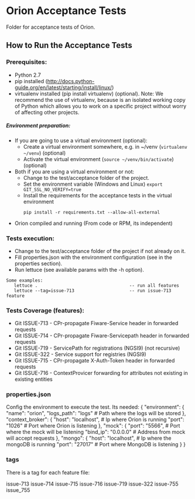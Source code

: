 # Orion Acceptance Tests

Folder for acceptance tests of Orion.

## How to Run the Acceptance Tests

### Prerequisites:

- Python 2.7
- pip installed (http://docs.python-guide.org/en/latest/starting/install/linux/)
- virtualenv installed (pip install virtualenv) (optional).
Note: We recommend the use of virtualenv, because is an isolated working copy of Python which allows you to work on a specific project without worry of affecting other projects.

##### Environment preparation:

- If you are going to use a virtual environment (optional):
  * Create a virtual environment somewhere, e.g. in ~/venv (`virtualenv ~/venv`) (optional)
  * Activate the virtual environment (`source ~/venv/bin/activate`) (optional)
- Both if you are using a virtual environment or not:
  * Change to the test/acceptance folder of the project.
  * Set the environment variable (Windows and Linux) `export GIT_SSL_NO_VERIFY=true`
  * Install the requirements for the acceptance tests in the virtual environment
     ```
     pip install -r requirements.txt --allow-all-external
     ```
- Orion compiled and running (From code or RPM, its independent)

### Tests execution:

- Change to the test/acceptance folder of the project if not already on it.
- Fill properties.json with the environment configuration (see in the properties section).
- Run lettuce (see available params with the -h option).

```
Some examples:
   lettuce .                                   -- run all features
   lettuce --tag=issue-713                     -- run issue-713 feature
```

### Tests Coverage (features):

- Git ISSUE-713 - CPr-propagate Fiware-Service header in forwarded requests
- Git ISSUE-714 - CPr-propagate Fiware-Servicepath header in forwarded requests
- Git ISSUE-719 - ServicePath for registrations (NGSI9) (not recursive)
- Git ISSUE-322 - Service support for registries (NGSI9)
- Git ISSUE-715 - CPr-propagate X-Auth-Token header in forwarded requests
- Git ISSUE-716 - ContextProvicer forwarding for attributes not existing in existing entities

### properties.json

Config the environment to execute the test.
Its needed:
{
  "environment": {
    "name": "orion",
    "logs_path": "logs" # Path where the logs will be stored
  },
  "context_broker": {
    "host": "localhost", # Ip where Orion is running
    "port": "1026" # Port where Orion is listening
  },
  "mock": {
    "port": "5566", # Port where the mock will be listening
    "bind_ip": "0.0.0.0" # Address from mock will accept requests
  },
  "mongo": {
    "host": "localhost", # Ip where the mongoDB is running
    "port": "27017" # Port where MongoDB is listening
  }
}


### tags

There is a tag for each feature file:

issue-713
issue-714
issue-715
issue-716
issue-719
issue-322
issue-755
issue_755

